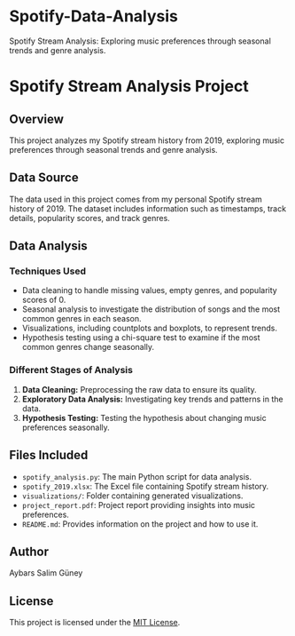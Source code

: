 # Spotify-Data-Analysis
Spotify Stream Analysis: Exploring music preferences through seasonal trends and genre analysis.

# Spotify Stream Analysis Project

## Overview
This project analyzes my Spotify stream history from 2019, exploring music preferences through seasonal trends and genre analysis.

## Data Source
The data used in this project comes from my personal Spotify stream history of 2019. The dataset includes information such as timestamps, track details, popularity scores, and track genres.

## Data Analysis

### Techniques Used
- Data cleaning to handle missing values, empty genres, and popularity scores of 0.
- Seasonal analysis to investigate the distribution of songs and the most common genres in each season.
- Visualizations, including countplots and boxplots, to represent trends.
- Hypothesis testing using a chi-square test to examine if the most common genres change seasonally.

### Different Stages of Analysis
1. **Data Cleaning:** Preprocessing the raw data to ensure its quality.
2. **Exploratory Data Analysis:** Investigating key trends and patterns in the data.
3. **Hypothesis Testing:** Testing the hypothesis about changing music preferences seasonally.

## Files Included
- `spotify_analysis.py`: The main Python script for data analysis.
- `spotify_2019.xlsx`: The Excel file containing Spotify stream history.
- `visualizations/`: Folder containing generated visualizations.
- `project_report.pdf`: Project report providing insights into music preferences.
- `README.md`: Provides information on the project and how to use it.

## Author

Aybars Salim Güney

## License

This project is licensed under the [MIT License](LICENSE).

